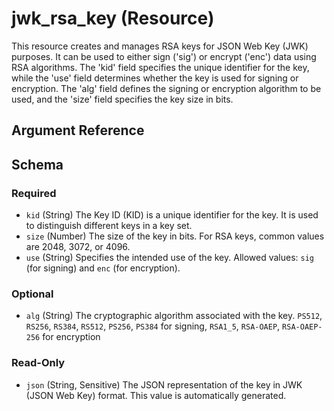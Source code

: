 # jwk_rsa_key (Resource)

This resource creates and manages RSA keys for JSON Web Key (JWK) purposes.
It can be used to either sign ('sig') or encrypt ('enc') data using RSA algorithms.
The 'kid' field specifies the unique identifier for the key, while the 'use' field determines 
whether the key is used for signing or encryption. The 'alg' field defines the signing or 
encryption algorithm to be used, and the 'size' field specifies the key size in bits.

## Argument Reference

<!-- schema generated by tfplugindocs -->
## Schema

### Required

- `kid` (String) The Key ID (KID) is a unique identifier for the key. It is used to distinguish different keys in a key set.
- `size` (Number) The size of the key in bits. For RSA keys, common values are 2048, 3072, or 4096.
- `use` (String) Specifies the intended use of the key. Allowed values: `sig` (for signing) and `enc` (for encryption).

### Optional

- `alg` (String) The cryptographic algorithm associated with the key. `PS512`, `RS256`, `RS384`, `RS512`, `PS256`, `PS384` for signing, `RSA1_5`, `RSA-OAEP`, `RSA-OAEP-256` for encryption

### Read-Only

- `json` (String, Sensitive) The JSON representation of the key in JWK (JSON Web Key) format. This value is automatically generated.



